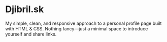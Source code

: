 # Djibril.sk

My simple, clean, and responsive approach to a personal profile page built with HTML & CSS. Nothing fancy—just a minimal space to introduce yourself and share links.
